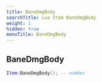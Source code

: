```yaml
---
title: BaneDmgBody
searchTitle: Lua Item BaneDmgBody
weight: 1
hidden: true
menuTitle: BaneDmgBody
---
```

## BaneDmgBody
```lua
Item:BaneDmgBody(); -- number
```